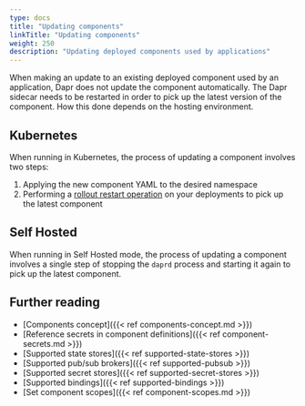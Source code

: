 ```yaml
---
type: docs
title: "Updating components"
linkTitle: "Updating components"
weight: 250
description: "Updating deployed components used by applications"
---
```


When making an update to an existing deployed component used by an application, Dapr does not update the component automatically. The Dapr sidecar needs to be restarted in order to pick up the latest version of the component. How this done depends on the hosting environment.

## Kubernetes

When running in Kubernetes, the process of updating a component involves two steps:

1. Applying the new component YAML to the desired namespace
2. Performing a [rollout restart operation](https://kubernetes.io/docs/reference/kubectl/cheatsheet/#updating-resources) on your deployments to pick up the latest component

## Self Hosted

When running in Self Hosted mode, the process of updating a component involves a single step of stopping the `daprd` process and starting it again to pick up the latest component.

## Further reading
- [Components concept]({{< ref components-concept.md >}})
- [Reference secrets in component definitions]({{< ref component-secrets.md >}})
- [Supported state stores]({{< ref supported-state-stores >}})
- [Supported pub/sub brokers]({{< ref supported-pubsub >}})
- [Supported secret stores]({{< ref supported-secret-stores >}})
- [Supported bindings]({{< ref supported-bindings >}})
- [Set component scopes]({{< ref component-scopes.md >}})
